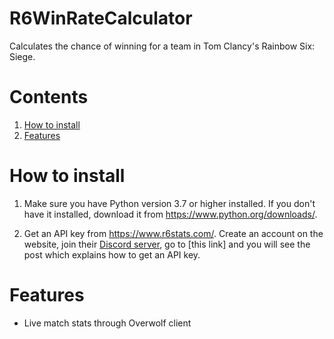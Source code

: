 # R6WinRateCalculator
Calculates the chance of winning for a team in Tom Clancy's Rainbow Six: Siege.

# Contents
1. [How to install](#how-to-install)
2. [Features](#features)

# How to install
1. Make sure you have Python version 3.7 or higher installed. If you don't have it installed, download it from https://www.python.org/downloads/.

2. Get an API key from https://www.r6stats.com/. Create an account on the website, join their [Discord server](https://discord.com/invite/pUdraS3), go to [this link] and you will see the post which explains how to get an API key.

# Features
- Live match stats through Overwolf client
